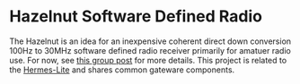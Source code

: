 Hazelnut Software Defined Radio
===============================

The Hazelnut is an idea for an inexpensive coherent direct down conversion 100Hz to 30MHz software defined radio receiver primarily for amatuer radio use. For now, see [this group post](https://groups.google.com/d/msg/hermes-lite/_xhZanzt9KE/SqQuimxHCAAJ) for more details. This project is related to the [Hermes-Lite](http://www.hermeslite.com) and shares common gateware components.
